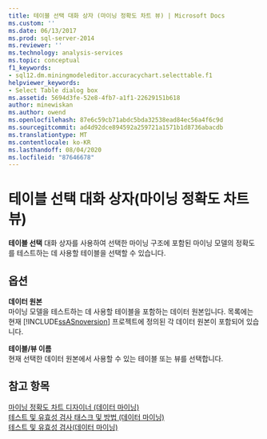 ```yaml
---
title: 테이블 선택 대화 상자 (마이닝 정확도 차트 뷰) | Microsoft Docs
ms.custom: ''
ms.date: 06/13/2017
ms.prod: sql-server-2014
ms.reviewer: ''
ms.technology: analysis-services
ms.topic: conceptual
f1_keywords:
- sql12.dm.miningmodeleditor.accuracychart.selecttable.f1
helpviewer_keywords:
- Select Table dialog box
ms.assetid: 5694d3fe-52e8-4fb7-a1f1-22629151b618
author: minewiskan
ms.author: owend
ms.openlocfilehash: 87e6c59cb71abdc5bda32538ead84ec56a4f6c9d
ms.sourcegitcommit: ad4d92dce894592a259721a1571b1d8736abacdb
ms.translationtype: MT
ms.contentlocale: ko-KR
ms.lasthandoff: 08/04/2020
ms.locfileid: "87646678"
---
```

# <a name="select-table-dialog-box-mining-accuracy-chart-view"></a>테이블 선택 대화 상자(마이닝 정확도 차트 뷰)
  **테이블 선택** 대화 상자를 사용하여 선택한 마이닝 구조에 포함된 마이닝 모델의 정확도를 테스트하는 데 사용할 테이블을 선택할 수 있습니다.  
  
## <a name="options"></a>옵션  
 **데이터 원본**  
 마이닝 모델을 테스트하는 데 사용할 테이블을 포함하는 데이터 원본입니다. 목록에는 현재 [!INCLUDE[ssASnoversion](../includes/ssasnoversion-md.md)] 프로젝트에 정의된 각 데이터 원본이 포함되어 있습니다.  
  
 **테이블/뷰 이름**  
 현재 선택한 데이터 원본에서 사용할 수 있는 테이블 또는 뷰를 선택합니다.  
  
## <a name="see-also"></a>참고 항목  
 [마이닝 정확도 차트 디자이너 &#40;데이터 마이닝&#41;](mining-accuracy-chart-designer-data-mining.md)   
 [테스트 및 유효성 검사 태스크 및 방법 &#40;데이터 마이닝&#41;](data-mining/testing-and-validation-tasks-and-how-tos-data-mining.md)   
 [테스트 및 유효성 검사&#40;데이터 마이닝&#41;](data-mining/testing-and-validation-data-mining.md)  
  
  
